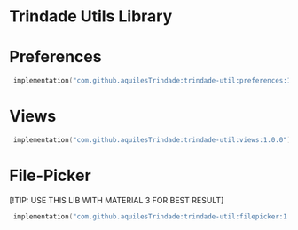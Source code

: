 # Trindade Utils Library 

# Preferences

```kotlin
 implementation("com.github.aquilesTrindade:trindade-util:preferences:1.0.0")
```

# Views

```kotlin
 implementation("com.github.aquilesTrindade:trindade-util:views:1.0.0")
```

# File-Picker
[!TIP: USE THIS LIB WITH MATERIAL 3 FOR BEST RESULT]

```kotlin
 implementation("com.github.aquilesTrindade:trindade-util:filepicker:1.0.0")
```

